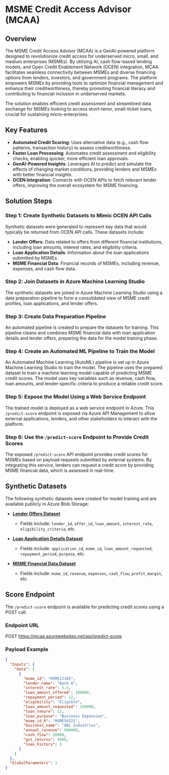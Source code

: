 # MSME Credit Access Advisor (MCAA)

## Overview
The MSME Credit Access Advisor (MCAA) is a GenAI-powered platform designed to revolutionize credit access for underserved micro, small, and medium enterprises (MSMEs). By utilizing AI, cash flow-based lending models, and Open Credit Enablement Network (OCEN) integration, MCAA facilitates seamless connectivity between MSMEs and diverse financing options from lenders, investors, and government programs. The platform empowers MSMEs by providing tools to optimize financial management and enhance their creditworthiness, thereby promoting financial literacy and contributing to financial inclusion in underserved markets.

The solution enables efficient credit assessment and streamlined data exchange for MSMEs looking to access short-tenor, small-ticket loans, crucial for sustaining micro-enterprises.

## Key Features
- **Automated Credit Scoring**: Uses alternative data (e.g., cash flow patterns, transaction history) to assess creditworthiness.
- **Faster Loan Processing**: Automates credit assessment and eligibility checks, enabling quicker, more efficient loan approvals.
- **GenAI-Powered Insights**: Leverages AI to predict and simulate the effects of changing market conditions, providing lenders and MSMEs with better financial insights.
- **OCEN Integration**: Connects with OCEN APIs to fetch relevant lender offers, improving the overall ecosystem for MSME financing.

## Solution Steps

### Step 1: Create Synthetic Datasets to Mimic OCEN API Calls
Synthetic datasets were generated to represent key data that would typically be returned from OCEN API calls. These datasets include:

- **Lender Offers**: Data related to offers from different financial institutions, including loan amounts, interest rates, and eligibility criteria.
- **Loan Application Details**: Information about the loan applications submitted by MSMEs.
- **MSME Financial Data**: Financial records of MSMEs, including revenue, expenses, and cash flow data.

### Step 2: Join Datasets in Azure Machine Learning Studio
The synthetic datasets are joined in Azure Machine Learning Studio using a data preparation pipeline to form a consolidated view of MSME credit profiles, loan applications, and lender offers.

### Step 3: Create Data Preparation Pipeline
An automated pipeline is created to prepare the datasets for training. This pipeline cleans and combines MSME financial data with loan application details and lender offers, preparing the data for the model training phase.

### Step 4: Create an Automated ML Pipeline to Train the Model
An Automated Machine Learning (AutoML) pipeline is set up in Azure Machine Learning Studio to train the model. The pipeline uses the prepared dataset to train a machine learning model capable of predicting MSME credit scores. The model uses key variables such as revenue, cash flow, loan amounts, and lender-specific criteria to produce a reliable credit score.

### Step 5: Expose the Model Using a Web Service Endpoint
The trained model is deployed as a web service endpoint in Azure. This `/predict-score` endpoint is exposed via Azure API Management to allow external applications, lenders, and other stakeholders to interact with the platform.

### Step 6: Use the `/predict-score` Endpoint to Provide Credit Scores
The exposed `/predict-score` API endpoint provides credit scores for MSMEs based on payload requests submitted by external systems. By integrating this service, lenders can request a credit score by providing MSME financial data, which is assessed in real-time.

## Synthetic Datasets
The following synthetic datasets were created for model training and are available publicly in Azure Blob Storage:

- **[Lender Offers Dataset](https://mlwrkspace0588948531.blob.core.windows.net/azureml-blobstore-e116aaf3-01f1-4910-8310-213c06e0e330/UI/2024-10-03_025604_UTC/lender_offers.csv)**
  - Fields include: `lender_id`, `offer_id`, `loan_amount`, `interest_rate`, `eligibility_criteria`, etc.

- **[Loan Application Details Dataset](https://mlwrkspace0588948531.blob.core.windows.net/azureml-blobstore-e116aaf3-01f1-4910-8310-213c06e0e330/UI/2024-10-03_025526_UTC/loan_application_details.csv)**
  - Fields include: `application_id`, `msme_id`, `loan_amount_requested`, `repayment_period`, `purpose`, etc.

- **[MSME Financial Data Dataset](https://mlwrkspace0588948531.blob.core.windows.net/azureml-blobstore-e116aaf3-01f1-4910-8310-213c06e0e330/UI/2024-10-03_025432_UTC/msme_financial_data.csv)**
  - Fields include: `msme_id`, `revenue`, `expenses`, `cash_flow`, `profit_margin`, etc.

## Score Endpoint
The `/predict-score` endpoint is available for predicting credit scores using a POST call.

### Endpoint URL
POST https://mcaa.azurewebsites.net/api/predict-score

### Payload Example
```json
{
  "Inputs": {
    "data": [
      {
        "msme_id": "MSME12345",
        "lender_name": "Bank A",
        "interest_rate": 5.5,
        "loan_amount_offered": 100000,
        "repayment_period": 12,
        "eligibility": "Eligible",
        "loan_amount_requested": 150000,
        "loan_tenure": 12,
        "loan_purpose": "Business Expansion",
        "msme_id_R": "MSME54321",
        "business_name": "ABC Industries",
        "annual_revenue": 500000,
        "cash_flow": 20000,
        "gst_returns": 5000,
        "loan_history": 3
      }
    ]
  },
  "GlobalParameters": 1
}

